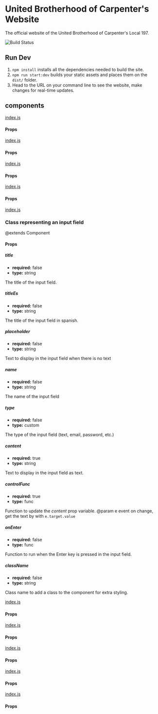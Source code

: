 # United Brotherhood of Carpenter's Website
The official website of the United Brotherhood of Carpenter's Local 197.

![Build Status](https://codebuild.us-east-1.amazonaws.com/badges?uuid=eyJlbmNyeXB0ZWREYXRhIjoiay8yQjNzaTEveDVERlhsSEJxbk1TVzBoWDlWcmJJbTZmMHRkWk1DYk0xZCt5WnZpT2tBN09YdmpxUUdIbUNzNlJtOWtHZ0JPTVpYMzZDblc5WU1LY0wwPSIsIml2UGFyYW1ldGVyU3BlYyI6ImFEWXYxekRiNFdvN283NEciLCJtYXRlcmlhbFNldFNlcmlhbCI6MX0%3D&branch=master)

## Run Dev

1. `npm install` installs all the dependencies needed to build the site.
2. `npm run start:dev` builds your static assets and places them on the `dist/` folder.
3. Head to the URL on your command line to see the website, make changes for real-time updates.

## components
<!-- react-components-docs -->
[index.js](src/components/Button/index.js)
### 

#### Props


[index.js](src/components/Footer/index.js)
### 

#### Props


[index.js](src/components/Header/index.js)
### 

#### Props


[index.js](src/components/Hero/index.js)
### 

#### Props


[index.js](src/components/Input/index.js)
### Class representing an input field
@extends Component

#### Props

##### title

- **required:** false
- **type:** string 

The title of the input field.

##### titleEs

- **required:** false
- **type:** string 

The title of the input field in spanish.

##### placeholder

- **required:** false
- **type:** string 

Text to display in the input field when there is no text

##### name

- **required:** false
- **type:** string 

The name of the input field

##### type

- **required:** false
- **type:** custom 

The type of the input field (text, email, password, etc.)

##### content

- **required:** true
- **type:** string 

Text to display in the input field as text.

##### controlFunc

- **required:** true
- **type:** func 

Function to update the *content* prop variable.
@param e event on change, get the text by with `e.target.value`

##### onEnter

- **required:** false
- **type:** func 

Function to run when the Enter key is pressed in the input field.

##### className

- **required:** false
- **type:** string 

Class name to add a class to the component for extra styling.


[index.js](src/components/Panel/index.js)
### 

#### Props


[index.js](src/components/SignIn/index.js)
### 

#### Props


[index.js](src/components/SignUp/index.js)
### 

#### Props


[index.js](src/components/Snippet/index.js)
### 

#### Props


[index.js](src/components/Text/index.js)
### 

#### Props
<!-- react-components-docs:end -->
